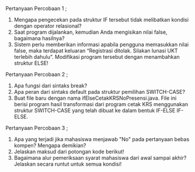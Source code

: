 Pertanyaan Percobaan 1 ;

1. Mengapa pengecekan pada struktur IF tersebut tidak melibatkan kondisi dengan 
operator relasional? 
2. Saat program dijalankan, kemudian Anda mengisikan nilai false, bagaimana hasilnya? 
3. Sistem perlu memberikan informasi apabila pengguna memasukkan nilai false, maka 
terdapat keluaran “Registrasi ditolak. Silakan lunasi UKT terlebih dahulu”. Modifikasi 
program tersebut dengan menambahkan struktur ELSE!

Pertanyaan Percobaan 2 ;

1. Apa fungsi dari sintaks break? 
2. Apa peran dari sintaks default pada struktur pemilihan SWITCH-CASE? 
3. Buat file baru dengan nama ifElseCetakKRSNoPresensi.java. File ini berisi program hasil 
transformasi dari program cetak KRS menggunakan struktur SWITCH-CASE yang telah 
dibuat ke dalam bentuk IF-ELSE IF-ELSE. 

Pertanyaan Percobaan 3 ;

1. Apa yang terjadi jika mahasiswa menjawab "No" pada pertanyaan bebas kompen? 
Mengapa demikian? 
2. Jelaskan maksud dari potongan kode berikut! 
3. Bagaimana alur pemeriksaan syarat mahasiswa dari awal sampai akhir? Jelaskan secara 
runtut untuk semua kondisi! 
